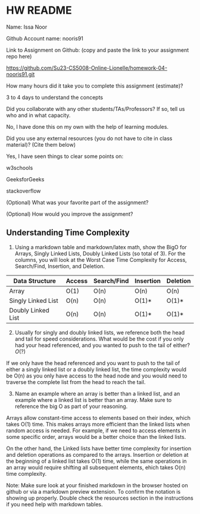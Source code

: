 # HW README

Name: Issa Noor

Github Account name: nooris91

Link to Assignment on Github: (copy and paste the link to your assignment repo here)

https://github.com/Su23-CS5008-Online-Lionelle/homework-04-nooris91.git

How many hours did it take you to complete this assignment (estimate)? 

3 to 4 days to understand the concepts

Did you collaborate with any other students/TAs/Professors? If so, tell us who and in what capacity.  

No, I have done this on my own with the help of learning modules.

Did you use any external resources (you do not have to cite in class material)? (Cite them below)  

Yes, I have seen things to clear some points on:

w3schools

GeeksforGeeks

stackoverflow

(Optional) What was your favorite part of the assignment? 

(Optional) How would you improve the assignment? 

## Understanding Time Complexity

1. Using a markdown table and markdown/latex math, show the BigO for Arrays, Singly Linked Lists, Doubly Linked Lists (so total of 3). For the columns, you will look at the Worst Case Time Complexity for Access, Search/Find, Insertion, and Deletion. 

| Data Structure     | Access	| Search/Find	| Insertion	| Deletion |
| ------------------ | ------ | ----------- | --------- | -------- |
| Array              | O(1)	  | O(n)	      | O(n)	    | O(n)     |
| Singly Linked List | O(n)	  | O(n)	      | O(1)*	    | O(1)*    |
| Doubly Linked List | O(n)	  | O(n)	      | O(1)*	    | O(1)*    |

2. Usually for singly and doubly linked lists, we reference both the head and tail for speed considerations. What would be the cost if you only had your head referenced, and you wanted to push to the tail of either?  $O(?)$

If we only have the head referenced and you want to push to the tail of either a singly linked list or a doubly linked list, the time complexity would be O(n) as you only have access to the head node and you would need to traverse the complete list from the head to reach the tail.

3. Name an example where an array is better than a linked list, and an example where a linked list is better than an array. Make sure to reference the big O as part of your reasoning. 

Arrays allow constant-time access to elements based on their index, which takes O(1) time. This makes arrays more efficient than the linked lists when random access is needed. For example, if we need to access elements in some specific order, arrays would be a better choice than the linked lists.

On the other hand, the Linked lists have better time complexity for insertion and deletion operations as compared to the arrays. Insertion or deletion at the beginning of a linked list takes O(1) time, while the same operations in an array would require shifting all subsequent elements, ehich takes O(n) time complexity.

Note: Make sure look at your finished markdown in the browser hosted on github or via a markdown preview extension. To confirm the notation is showing up properly. Double check the resources section in the instructions if you need help with markdown tables. 
